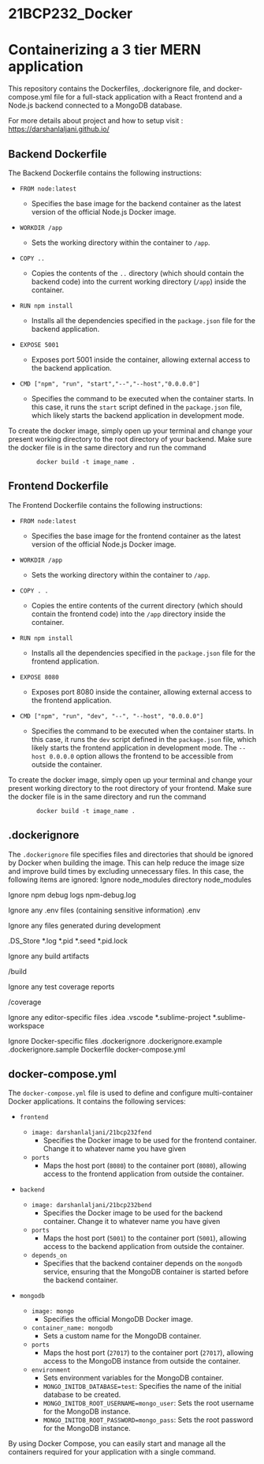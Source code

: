 # 21BCP232_Docker

# Containerizing a 3 tier MERN application

This repository contains the Dockerfiles, .dockerignore file, and docker-compose.yml file for a full-stack application with a React frontend and a Node.js backend connected to a MongoDB database.

For more details about project and how to setup visit : https://darshanlaljani.github.io/

## Backend Dockerfile

The Backend Dockerfile contains the following instructions:

- `FROM node:latest`
  - Specifies the base image for the backend container as the latest version of the official Node.js Docker image.

- `WORKDIR /app`
  - Sets the working directory within the container to `/app`.

- `COPY ..`
  - Copies the contents of the `..` directory (which should contain the backend code) into the current working directory (`/app`) inside the container.

- `RUN npm install`
  - Installs all the dependencies specified in the `package.json` file for the backend application.

- `EXPOSE 5001`
  - Exposes port 5001 inside the container, allowing external access to the backend application.

- `CMD ["npm", "run", "start","--","--host","0.0.0.0"]`
  - Specifies the command to be executed when the container starts. In this case, it runs the `start` script defined in the `package.json` file, which likely starts the backend application in development mode.


To create the docker image, simply open up your terminal and change your present working directory to the root directory of your backend. Make sure the docker file is in the same directory and run the command
    
            docker build -t image_name .

## Frontend Dockerfile

The Frontend Dockerfile contains the following instructions:

- `FROM node:latest`
  - Specifies the base image for the frontend container as the latest version of the official Node.js Docker image.

- `WORKDIR /app`
  - Sets the working directory within the container to `/app`.

- `COPY . .`
  - Copies the entire contents of the current directory (which should contain the frontend code) into the `/app` directory inside the container.

- `RUN npm install`
  - Installs all the dependencies specified in the `package.json` file for the frontend application.

- `EXPOSE 8080`
  - Exposes port 8080 inside the container, allowing external access to the frontend application.

- `CMD ["npm", "run", "dev", "--", "--host", "0.0.0.0"]`
  - Specifies the command to be executed when the container starts. In this case, it runs the `dev` script defined in the `package.json` file, which likely starts the frontend application in development mode. The `--host 0.0.0.0` option allows the frontend to be accessible from outside the container.
 

To create the docker image, simply open up your terminal and change your present working directory to the root directory of your frontend. Make sure the docker file is in the same directory and run the command
    
            docker build -t image_name .

## .dockerignore

The `.dockerignore` file specifies files and directories that should be ignored by Docker when building the image. This can help reduce the image size and improve build times by excluding unnecessary files. In this case, the following items are ignored:
Ignore node_modules directory
node_modules

Ignore npm debug logs
npm-debug.log

Ignore any .env files (containing sensitive information)
.env

Ignore any files generated during development

.DS_Store
*.log
*.pid
*.seed
*.pid.lock

Ignore any build artifacts

/build

Ignore any test coverage reports

/coverage

Ignore any editor-specific files
.idea
.vscode
*.sublime-project
*.sublime-workspace

 Ignore Docker-specific files
.dockerignore
.dockerignore.example
.dockerignore.sample
Dockerfile
docker-compose.yml



## docker-compose.yml

The `docker-compose.yml` file is used to define and configure multi-container Docker applications. It contains the following services:

- `frontend`
  - `image: darshanlaljani/21bcp232fend`
    - Specifies the Docker image to be used for the frontend container. Change it to whatever name you have given
  - `ports`
    - Maps the host port (`8080`) to the container port (`8080`), allowing access to the frontend application from outside the container.

- `backend`
  - `image: darshanlaljani/21bcp232bend`
    - Specifies the Docker image to be used for the backend container. Change it to whatever name you have given
  - `ports`
    - Maps the host port (`5001`) to the container port (`5001`), allowing access to the backend application from outside the container.
  - `depends_on`
    - Specifies that the backend container depends on the `mongodb` service, ensuring that the MongoDB container is started before the backend container.

- `mongodb`
  - `image: mongo`
    - Specifies the official MongoDB Docker image.
  - `container_name: mongodb`
    - Sets a custom name for the MongoDB container.
  - `ports`
    - Maps the host port (`27017`) to the container port (`27017`), allowing access to the MongoDB instance from outside the container.
  - `environment`
    - Sets environment variables for the MongoDB container.
    - `MONGO_INITDB_DATABASE=test`: Specifies the name of the initial database to be created.
    - `MONGO_INITDB_ROOT_USERNAME=mongo_user`: Sets the root username for the MongoDB instance.
    - `MONGO_INITDB_ROOT_PASSWORD=mongo_pass`: Sets the root password for the MongoDB instance.

By using Docker Compose, you can easily start and manage all the containers required for your application with a single command.
